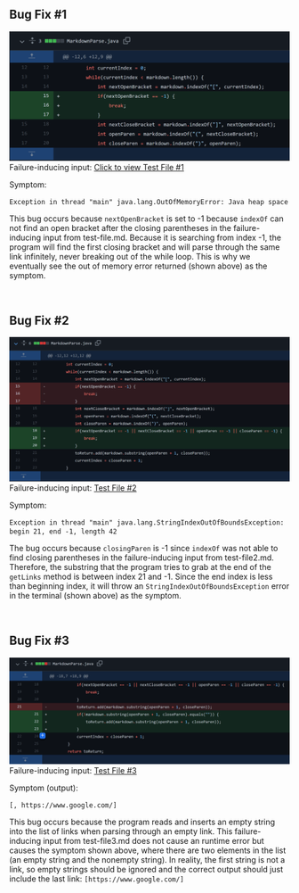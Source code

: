 ## Bug Fix #1 

![Image](fix1.PNG)
Failure-inducing input: [Click to view Test File #1](test-file.md)

Symptom:  
```
Exception in thread "main" java.lang.OutOfMemoryError: Java heap space
```

This bug occurs because `nextOpenBracket` is set to -1 because `indexOf` can not find an open bracket after the closing parentheses in the failure-inducing input from test-file.md. Because it is searching from index -1, the program will find the first closing bracket and will parse through the same link infinitely, never breaking out of the while loop. This is why we eventually see the out of memory error returned (shown above) as the symptom.

&nbsp;
## Bug Fix #2 

![Image](fix2.PNG)
Failure-inducing input: [Test File #2](test-file2.md)

Symptom:
```
Exception in thread "main" java.lang.StringIndexOutOfBoundsException: begin 21, end -1, length 42
```
The bug occurs because `closingParen` is -1 since `indexOf` was not able to find closing parentheses in the failure-inducing input from test-file2.md.  Therefore, the substring that the program tries to grab at the end of the `getLinks` method is between index 21 and -1. Since the end index is less than beginning index, it will throw an `StringIndexOutOfBoundsException` error in the terminal (shown above) as the symptom.

&nbsp;

## Bug Fix #3

![Image](fix3.PNG)
Failure-inducing input: [Test File #3](test-file3.md)

Symptom (output):
```
[, https://www.google.com/]
```

This bug occurs because the program reads and inserts an empty string into the list of links when parsing through an empty link. This failure-inducing input from test-file3.md does not cause an runtime error but causes the symptom shown above, where there are two elements in the list (an empty string and the nonempty string). In reality, the first string is not a link, so empty strings should be ignored and the correct output should just include the last link: `[https://www.google.com/]`